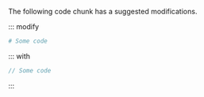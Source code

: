 The following code chunk has a suggested modifications.

::: modify

```python exec
# Some code
```

::: with

```javascript exec
// Some code
```

:::